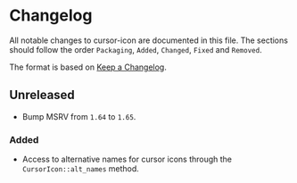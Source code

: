 # Changelog

All notable changes to cursor-icon are documented in this file.
The sections should follow the order `Packaging`, `Added`, `Changed`, `Fixed` and `Removed`.

The format is based on [Keep a Changelog](https://keepachangelog.com/en/1.0.0/).

## Unreleased

- Bump MSRV from `1.64` to `1.65`.

### Added

- Access to alternative names for cursor icons through the `CursorIcon::alt_names` method.
